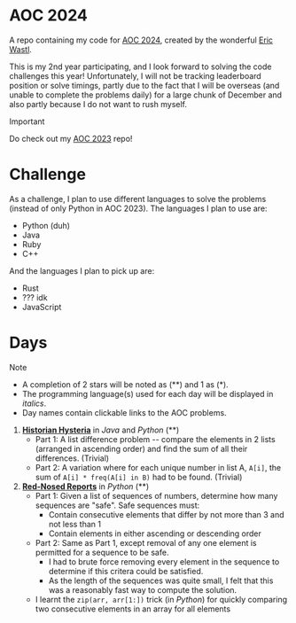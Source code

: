 # AOC 2024
A repo containing my code for [AOC 2024](https://adventofcode.com/2024/about), created by the wonderful [Eric Wastl](https://was.tl/).

This is my 2nd year participating, and I look forward to solving the code challenges this year! Unfortunately, I will not be tracking leaderboard position or solve timings, partly due to the fact that I will be overseas (and unable to complete the problems daily) for a large chunk of December and also partly because I do not want to rush myself.

> [!IMPORTANT]
> Do check out my [AOC 2023](https://github.com/KrashKart/aoc-2023) repo!

# Challenge
As a challenge, I plan to use different languages to solve the problems (instead of only Python in AOC 2023). The languages I plan to use are:
* Python (duh)
* Java
* Ruby
* C++

And the languages I plan to pick up are:
* Rust
* ??? idk
* JavaScript

# Days
> [!NOTE]
>  * A completion of 2 stars will be noted as (**) and 1 as (*).
>  * The programming language(s) used for each day will be displayed in *italics*.
>  * Day names contain clickable links to the AOC problems.

1. [**Historian Hysteria**](https://adventofcode.com/2024/day/1) in *Java* and *Python* (**)
    * Part 1: A list difference problem -- compare the elements in 2 lists (arranged in ascending order) and find the sum of all their differences. (Trivial)
    * Part 2: A variation where for each unique number in list A, `A[i]`, the sum of `A[i] * freq(A[i] in B)` had to be found. (Trivial)
2. [**Red-Nosed Reports**](https://adventofcode.com/2024/day/2) in *Python* (**)
    * Part 1: Given a list of sequences of numbers, determine how many sequences are "safe". Safe sequences must:
        * Contain consecutive elements that differ by not more than 3 and not less than 1
        * Contain elements in either ascending or descending order
    * Part 2: Same as Part 1, except removal of any one element is permitted for a sequence to be safe.
        * I had to brute force removing every element in the sequence to determine if this critera could be satisfied.
        * As the length of the sequences was quite small, I felt that this was a reasonably fast way to compute the solution.
    * I learnt the `zip(arr, arr[1:])` trick (in *Python*) for quickly comparing two consecutive elements in an array for all elements
